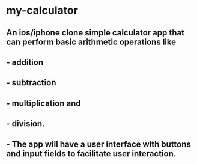 # my-calculator

## An ios/iphone clone simple calculator app that can perform basic arithmetic operations like
## - addition 
## - subtraction
## - multiplication and 
## - division. 
## - The app will have a user interface with buttons and input fields to facilitate user interaction.
